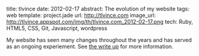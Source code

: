 title: tlvince
date: 2012-02-17
abstract: The evolution of my website
tags: web
template: project.jade
url: http://tlvince.com
image_url: http://tlvince.appspot.com/img/th/tlvince.com_2012-02-17.png
tech: Ruby, HTML5, CSS, Git, Javascript, wordpress

My website has seen many changes throughout the years and has served as an
ongoing experiement. See [the write up][wup] for more information.

  [wup]: http://tlvince.com/2012/02/17/tlvince/
